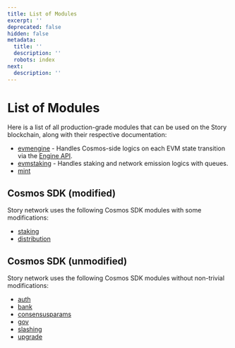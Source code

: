 ```yaml
---
title: List of Modules
excerpt: ''
deprecated: false
hidden: false
metadata:
  title: ''
  description: ''
  robots: index
next:
  description: ''
---
```

# List of Modules

Here is a list of all production-grade modules that can be used on the Story blockchain, along with their respective documentation:

* [evmengine](./evmengine-module.md) - Handles Cosmos-side logics on each EVM state transition via the [Engine API](../engine-api.md).
* [evmstaking](./evmstaking-module.md) - Handles staking and network emission logics with queues.
* [mint](./mint-module.md)

## Cosmos SDK (modified)

Story network uses the following Cosmos SDK modules with some modifications:

* [staking](./staking-module.md)
* [distribution](https://docs.cosmos.network/main/build/modules/distribution)

## Cosmos SDK (unmodified)

Story network uses the following Cosmos SDK modules without non-trivial modifications:

* [auth](https://docs.cosmos.network/main/build/modules/auth)
* [bank](https://docs.cosmos.network/main/build/modules/bank)
* [consensusparams](https://docs.cosmos.network/main/build/modules/consensus)
* [gov](https://docs.cosmos.network/main/build/modules/gov)
* [slashing](https://docs.cosmos.network/main/build/modules/slashing)
* [upgrade](https://docs.cosmos.network/main/build/modules/upgrade)